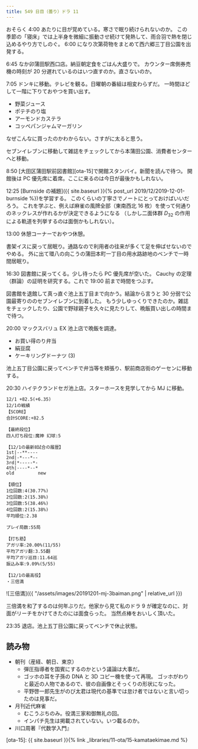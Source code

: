 ```yaml
---
title: 549 日目（曇り）ドラ 11
---
```


おそらく 4:00 あたりに目が覚めている。寒さで眠り続けられないのか。
この季節の「寝床」では上半身を微細に振動させ続けて発熱して、雨合羽で熱を閉じ込めるやり方でしのぐ。
6:00 になり次第荷物をまとめて西六郷三丁目公園を出発する。

6:45 なか卯蒲田駅西口店。納豆朝定食をごはん大盛りで。
カウンター席側券売機の時刻が 20 分遅れているのはいつ直すのか。直さないのか。

7:05 ドンキに移動。テレビを観る。日曜朝の番組は相変わらずだ。
一時間ほどして一階に下りておやつを買い出す。

* 野菜ジュース
* ポテチのり塩
* アーモンドカステラ
* コッペパンジャムマーガリン

なぜこんなに買ったのかわからない。さすがに太ると思う。

セブンイレブンに移動して雑誌をチェックしてから本蒲田公園、消費者センターへと移動。

8:50 [大田区蒲田駅前図書館][ota-15]で開館スタンバイ。新聞を読んで待つ。
開館後は PC 優先席に着席。ここに来るのは今日が最後かもしれない。

12:25 [Burnside の補題]({{ site.baseurl }}{% post_url 2019/12/2019-12-01-burnside %})を学習する。
このくらいの丁寧さでノートにとっておけばいいだろう。
これを学ぶと、例えば麻雀の風牌全部（東南西北 16 枚）を使って何通りのネックレスが作れるかが決定できるようになる
（しかし二面体群 $D_{32}$ の作用による軌道を列挙するのは面倒かもしれない）。

13:00 休憩コーナーでおやつ休憩。

書架イスに戻って居眠り。通路なので利用者の往来が多くて足を伸ばせないのでやめる。
外に出て環八の向こうの蒲田本町一丁目の用水路跡地のベンチで一時間居眠り。

16:30 図書館に戻ってくる。少し待ったら PC 優先席が空いた。
Cauchy の定理（群論）の証明を研究する。これで 19:00 前まで時間をつぶす。

図書館を退館して真っ直ぐ池上五丁目まで向かう。結論から言うと 30 分弱で公園最寄りののセブンイレブンに到着した。
もう少しゆっくりできたのか。雑誌をチェックしたり、公園で野球親子を久々に見たりして、晩飯買い出しの時間まで待つ。

20:00 マックスバリュ EX 池上店で晩飯を調達。

* お買い得のり弁当
* 絹豆腐
* ケーキリングドーナツ (3)

池上五丁目公園に戻ってベンチで弁当等を頬張り、駅前商店街のゲーセンに移動する。

20:30 ハイテクランドセガ池上店。スターホースを見学してから MJ に移動。

```text
12/1 +82.5(+6.35)
12/1の戦績
【SCORE】
合計SCORE:+82.5

【最終段位】
四人打ち段位:魔神 幻球:5

【12/1の最新8試合の履歴】
1st|--**----
2nd|-*---*--
3rd|*-----*-
4th|----*--*
old         new

【順位】
1位回数:4(30.77%)
2位回数:2(15.38%)
3位回数:5(38.46%)
4位回数:2(15.38%)
平均順位:2.38

プレイ局数:55局

【打ち筋】
アガリ率:20.00%(11/55)
平均アガリ翻:3.55翻
平均アガリ巡目:11.64巡
振込み率:9.09%(5/55)

【12/1の最高役】
・三倍満
```

![三倍満]({{ "/assets/images/20191201-mj-3baiman.png" | relative_url }})

三倍満を和了するのは何年ぶりだ。他家から見て私のドラ 9 が確定なのに、対面がリーチをかけてきたのには面食らった。
当然点棒をおいしく頂いた。

23:35 退店。池上五丁目公園に戻ってベンチで休止状態。

## 読み物

* 朝刊（産経、朝日、東京）
  * 弾圧指導者を国賓にするのかという議論は大事だ。
  * ゴッホの耳を子孫の DNA と 3D コピー機を使って再現。
    ゴッホがわりと最近の人物であるので、彼の自画像とそっくりの形状になった。
  * 平野啓一郎先生がのび太君は現代の基準では怠け者ではないと言い切ったのは見事だ。
* 月刊近代麻雀
  * むこうぶちのみ。役満三家和御無礼の回。
  * インパチ先生は掲載されていない。いつ載るのか。
* 川口周著『代数学入門』

[ota-15]: {{ site.baseurl }}{% link _libraries/11-ota/15-kamataekimae.md %}
